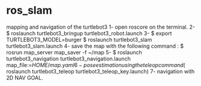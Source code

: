 # ros_slam
mapping and navigation of the turtlebot3
1- open roscore on the terminal.
2- $ roslaunch turtlebot3_bringup turtlebot3_robot.launch
3- $ export TURTLEBOT3_MODEL=burger
   $ roslaunch turtlebot3_slam turtlebot3_slam.launch
4- save the map with the following command : $ rosrun map_server map_saver -f ~/map
5- $  roslaunch turtlebot3_navigation turtlebot3_navigation.launch map_file:=$HOME/map.yaml
6- pose estimation using the teleop command ($ roslaunch turtlebot3_teleop turtlebot3_teleop_key.launch)
7- navigation with 2D NAV GOAL.

